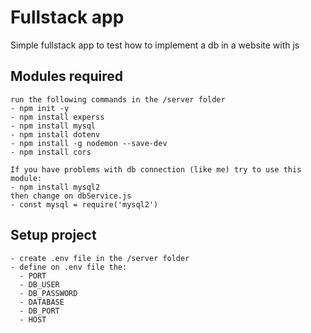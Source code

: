 # Fullstack app

Simple fullstack app to test how to implement a db in a website with js

## Modules required
```
run the following commands in the /server folder
- npm init -y
- npm install experss
- npm install mysql
- npm install dotenv
- npm install -g nodemon --save-dev 
- npm install cors

If you have problems with db connection (like me) try to use this module:
- npm install mysql2
then change on dbService.js
- const mysql = require('mysql2')
```
## Setup project
```
- create .env file in the /server folder
- define on .env file the:
  - PORT
  - DB_USER
  - DB_PASSWORD
  - DATABASE
  - DB_PORT
  - HOST
```
